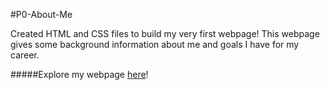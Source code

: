 #P0-About-Me

Created HTML and CSS files to build my very first webpage! This webpage gives some background information about me and goals I have for my career. 

#####Explore my webpage [here](http://timmyhall.github.io/P0-frontend-nanodegree-about-me/)!

